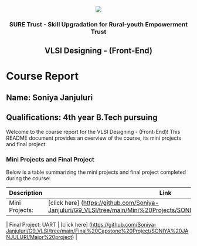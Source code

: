 <!-- PROJECT LOGO -->
<br />

<div align="center">
   <img src='https://user-images.githubusercontent.com/73131499/166115643-d3187f47-d38f-41b2-ae42-5ecbbc60de14.png' />


<h3 align="center">SURE Trust - Skill Upgradation for Rural-youth Empowerment Trust</h3>
  <h2>VLSI Designing - (Front-End)</h2>
</div>

# Course Report

## Name: Soniya Janjuluri

## Qualifications: 4th year B.Tech pursuing

Welcome to the course report for the VLSI Designing - (Front-End)! This README document provides an overview of the course, its mini projects and final project.

### Mini Projects and Final Project

Below is a table summarizing the mini projects and final project completed during the course:

| Description                                  | Link                                    |
|----------------------------------------------|-----------------------------------------|
| Mini Projects:            | [click here] (https://github.com/Soniya-Janjuluri/G9_VLSI/tree/main/Mini%20Projects/SONIYA%20JANJULURI/miniprojects)                         |

| Final Project: UART             | [click here]  (https://github.com/Soniya-Janjuluri/G9_VLSI/tree/main/Final%20Capstone%20Project/SONIYA%20JANJULURI/Major%20project)                  |

